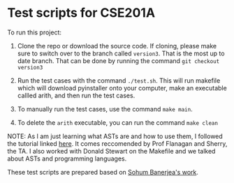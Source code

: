 # Test scripts for CSE201A

To run this project: 

1. Clone the repo or download the source code. If cloning, please make sure to switch over to the branch called `version3`. That is the most up to date branch. That can be done by running the command `git checkout version3`

2. Run the test cases with the command `./test.sh`. This will run makefile which will download pyinstaller onto your computer, make an executable callled arith, and then run the test cases.

3. To manually run the test cases, use the command `make main`. 

4. To delete the `arith` executable, you can run the command `make clean`

NOTE: As I am just learning what ASTs are and how to use them, I followed the tutorial linked [here](https://ruslanspivak.com/lsbasi-part7/). It comes reccomended by Prof Flanagan and Sherry, the TA. I also worked with Donald Stewart on the Makefile and we talked about ASTs and programming languages. 




These test scripts are prepared based on [Sohum Banerjea's work](https://github.com/SohumB/cse210A-asgtest/tree/master).
